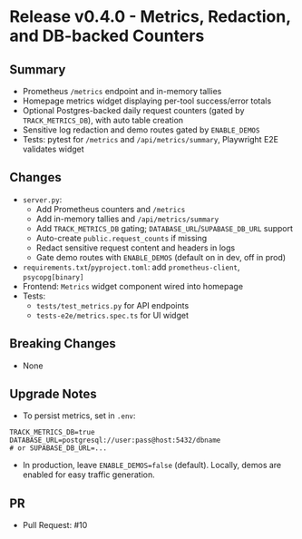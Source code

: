 # Release v0.4.0 - Metrics, Redaction, and DB-backed Counters

## Summary
- Prometheus `/metrics` endpoint and in-memory tallies
- Homepage metrics widget displaying per-tool success/error totals
- Optional Postgres-backed daily request counters (gated by `TRACK_METRICS_DB`), with auto table creation
- Sensitive log redaction and demo routes gated by `ENABLE_DEMOS`
- Tests: pytest for `/metrics` and `/api/metrics/summary`, Playwright E2E validates widget

## Changes
- `server.py`:
  - Add Prometheus counters and `/metrics`
  - Add in-memory tallies and `/api/metrics/summary`
  - Add `TRACK_METRICS_DB` gating; `DATABASE_URL`/`SUPABASE_DB_URL` support
  - Auto-create `public.request_counts` if missing
  - Redact sensitive request content and headers in logs
  - Gate demo routes with `ENABLE_DEMOS` (default on in dev, off in prod)
- `requirements.txt`/`pyproject.toml`: add `prometheus-client`, `psycopg[binary]`
- Frontend: `Metrics` widget component wired into homepage
- Tests:
  - `tests/test_metrics.py` for API endpoints
  - `tests-e2e/metrics.spec.ts` for UI widget

## Breaking Changes
- None

## Upgrade Notes
- To persist metrics, set in `.env`:

```
TRACK_METRICS_DB=true
DATABASE_URL=postgresql://user:pass@host:5432/dbname
# or SUPABASE_DB_URL=...
```

- In production, leave `ENABLE_DEMOS=false` (default). Locally, demos are enabled for easy traffic generation.

## PR
- Pull Request: #10
